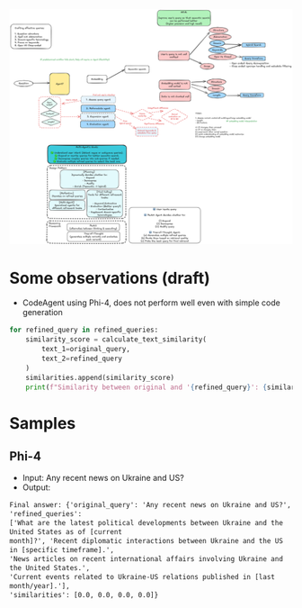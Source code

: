 ![alt text](image.png)

# Some observations (draft)

- CodeAgent using Phi-4, does not perform well even with simple code generation

```py
for refined_query in refined_queries:
    similarity_score = calculate_text_similarity(
        text_1=original_query,
        text_2=refined_query
    )
    similarities.append(similarity_score)
    print(f"Similarity between original and '{refined_query}': {similarity_score}")
```

# Samples

## Phi-4

- Input: Any recent news on Ukraine and US?
- Output:

```
Final answer: {'original_query': 'Any recent news on Ukraine and US?', 'refined_queries':
['What are the latest political developments between Ukraine and the United States as of [current
month]?', 'Recent diplomatic interactions between Ukraine and the US in [specific timeframe].',
'News articles on recent international affairs involving Ukraine and the United States.',
'Current events related to Ukraine-US relations published in [last month/year].'],
'similarities': [0.0, 0.0, 0.0, 0.0]}
```
